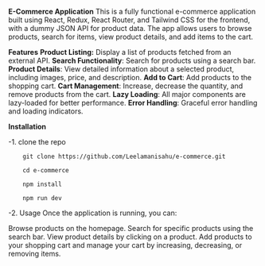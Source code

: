 **E-Commerce Application**
This is a fully functional e-commerce application built using React, Redux, React Router, and Tailwind CSS for the frontend, with a dummy JSON API for product data. The app allows users to browse products, search for items, view product details, and add items to the cart.

**Features**
**Product Listing:** Display a list of products fetched from an external API.
**Search Functionality**: Search for products using a search bar.
**Product Details**: View detailed information about a selected product, including images, price, and description.
**Add to Cart**: Add products to the shopping cart.
**Cart Management**: Increase, decrease the quantity, and remove products from the cart.
**Lazy Loading**: All major components are lazy-loaded for better performance.
**Error Handling**: Graceful error handling and loading indicators.

**Installation**

 -1. clone the repo 


        git clone https://github.com/Leelamanisahu/e-commerce.git

        cd e-commerce

        npm install

        npm run dev


 -2. Usage
Once the application is running, you can:

Browse products on the homepage.
Search for specific products using the search bar.
View product details by clicking on a product.
Add products to your shopping cart and manage your cart by increasing, decreasing, or removing items.
